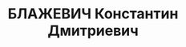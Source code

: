 ---
title: БЛАЖЕВИЧ Константин Дмитриевич
description: "Род. в 1880, Витебская губ., д. Березки, член BKП(б) с 1918 г. Проживал:\
  \ г. Ростов-на-Дону. Инспектор газетнопочтовой дирекции Главпочтампа \n  Арестован\
  \ УНКВД АЧК 23.12.1936. Обв. по ст.ст. 58-8, 53-11 за участие в контрреволюционной\
  \ организации. Приговор: выездная сессия ВК ВС СССР в г. Ростове-на-Дону, 15.06.1937\
  \ – ВМН. Расстрелян 15.06.1937, в г.Ростове-на-Дону. \n  Реабилитирован ВК ВС СССР\
  \ 29.09.1956 за отсутствием состава преступления"
---
